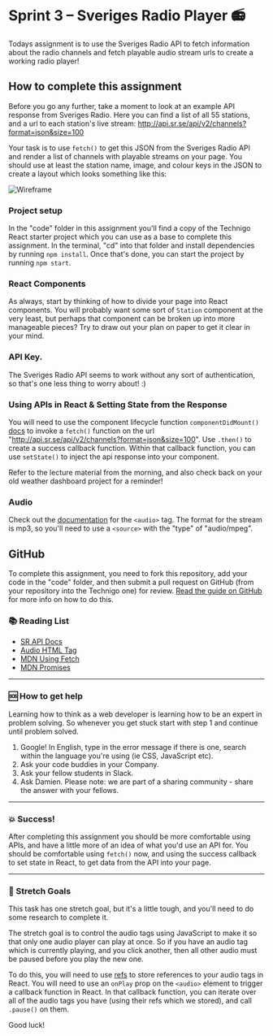 # Sprint 3 – Sveriges Radio Player :radio:

Todays assignment is to use the Sveriges Radio API to fetch information about the radio channels and fetch playable audio stream urls to create a working radio player!

## How to complete this assignment

Before you go any further, take a moment to look at an example API response from Sveriges Radio. Here you can find a list of all 55 stations, and a url to each station's live stream: http://api.sr.se/api/v2/channels?format=json&size=100

Your task is to use `fetch()` to get this JSON from the Sveriges Radio API and render a list of channels with playable streams on your page. You should use at least the station name, image, and colour keys in the JSON to create a layout which looks something like this:

![Wireframe](https://github.com/Technigo/assignment-radio-player/blob/master/wireframe.png)

### Project setup

In the "code" folder in this assignment you'll find a copy of the Technigo React starter project which you can use as a base to complete this assignment. In the terminal, "cd" into that folder and install dependencies by running `npm install`. Once that's done, you can start the project by running `npm start`.

### React Components

As always, start by thinking of how to divide your page into React components. You will probably want some sort of `Station` component at the very least, but perhaps that component can be broken up into more manageable pieces? Try to draw out your plan on paper to get it clear in your mind.

### API Key.

The Sveriges Radio API seems to work without any sort of authentication, so that's one less thing to worry about! :)

### Using APIs in React & Setting State from the Response

You will need to use the component lifecycle function `componentDidMount()` [docs](https://reactjs.org/docs/react-component.html#componentdidmount) to invoke a `fetch()` function on the url "http://api.sr.se/api/v2/channels?format=json&size=100". Use `.then()` to create a success callback function. Within that callback function, you can use `setState()` to inject the api response into your component.

Refer to the lecture material from the morning, and also check back on your old weather dashboard project for a reminder!

### Audio

Check out the [documentation](https://www.w3schools.com/tags/tag_audio.asp) for the `<audio>` tag. The format for the stream is mp3, so you'll need to use a `<source>` with the "type" of "audio/mpeg".

## GitHub

To complete this assignment, you need to fork this repository, add your code in the "code" folder, and then submit a pull request on GitHub (from your repository into the Technigo one) for review. [Read the guide on GitHub](https://guides.github.com/activities/forking/) for more info on how to do this.

### :books: Reading List

* [SR API Docs](http://sverigesradio.se/api/documentation/v2/index.html)
* [Audio HTML Tag](https://www.w3schools.com/tags/tag_audio.asp)
* [MDN Using Fetch](https://developer.mozilla.org/en-US/docs/Web/API/Fetch_API/Using_Fetch)
* [MDN Promises](https://developer.mozilla.org/en-US/docs/Web/JavaScript/Reference/Global_Objects/Promise)

---

### :sos: How to get help
Learning how to think as a web developer is learning how to be an expert in problem solving. So whenever you get stuck start with step 1 and continue until problem solved.

1. Google! In English, type in the error message if there is one, search within the language you're using (ie CSS, JavaScript etc).
2. Ask your code buddies in your Company.
3. Ask your fellow students in Slack.
4. Ask Damien. Please note: we are part of a sharing community - share the answer with your fellows.

---

### :boom: Success!

After completing this assignment you should be more comfortable using APIs, and have a little more of an idea of what you'd use an API for. You should be comfortable using `fetch()` now, and using the success callback to set state in React, to get data from the API into your page.

---

### :runner: Stretch Goals

This task has one stretch goal, but it's a little tough, and you'll need to do some research to complete it.

The stretch goal is to control the audio tags using JavaScript to make it so that only one audio player can play at once. So if you have an audio tag which is currently playing, and you click another, then all other audio must be paused before you play the new one.

To do this, you will need to use [refs](https://reactjs.org/docs/refs-and-the-dom.html) to store references to your audio tags in React. You will need to use an `onPlay` prop on the `<audio>` element to trigger a callback function in React. In that callback function, you can iterate over all of the audio tags you have (using their refs which we stored), and call `.pause()` on them.

Good luck!
